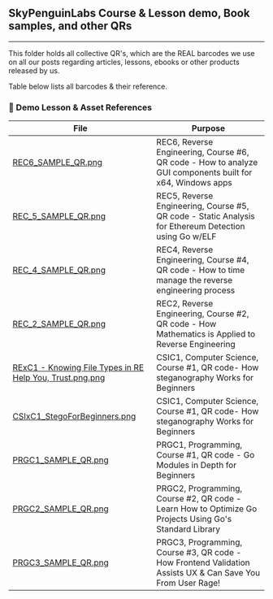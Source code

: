 ## SkyPenguinLabs Course & Lesson demo, Book samples, and other QRs
---

This folder holds all collective QR's, which are the REAL barcodes we use on all our posts regarding articles, lessons, ebooks or other products released by us.

Table below lists all barcodes & their reference.


### 📑 Demo Lesson & Asset References

| File | Purpose |
|------|---------|
| [REC6_SAMPLE_QR.png](./REC6_SAMPLE_QR.png) | REC6, Reverse Engineering, Course #6, QR code - How to analyze GUI components built for x64, Windows apps |
| [REC_5_SAMPLE_QR.png](./REC5_SAMPLE_QR.png) | REC5, Reverse Engineering, Course #5, QR code - Static Analysis for Ethereum Detection using Go w/ELF |
| [REC_4_SAMPLE_QR.png](./REC4_SAMPLE_QR.png) | REC4, Reverse Engineering, Course #4, QR code - How to time manage the reverse engineering process |
| [REC_2_SAMPLE_QR.png](./REC2_SAMPLE_QR.png) | REC2, Reverse Engineering, Course #2, QR code - How Mathematics is Applied to Reverse Engineering |
| [RExC1 - Knowing File Types in RE Help You, Trust.png.png](./RExC1%20-%20Knowing%20File%20Types%20in%20RE%20Help%20You,%20Trust.png) | CSIC1, Computer Science, Course #1, QR code-  How steganography Works for Beginners |
| [CSIxC1_StegoForBeginners.png](./CSIxC1_StegoForBeginners) | CSIC1, Computer Science, Course #1, QR code-  How steganography Works for Beginners |
| [PRGC1_SAMPLE_QR.png](./PRGC1_SAMPLE_QR.png) | PRGC1, Programming, Course #1, QR code - Go Modules in Depth for Beginners |
| [PRGC2_SAMPLE_QR.png](./PRGC2_SAMPLE_QR.png) | PRGC2, Programming, Course #2, QR code - Learn How to Optimize Go Projects Using Go's Standard Library |
| [PRGC3_SAMPLE_QR.png](./PRGC4_SAMPLE_QR.png) | PRGC3, Programming, Course #3, QR code - How Frontend Validation Assists UX & Can Save You From User Rage! |
